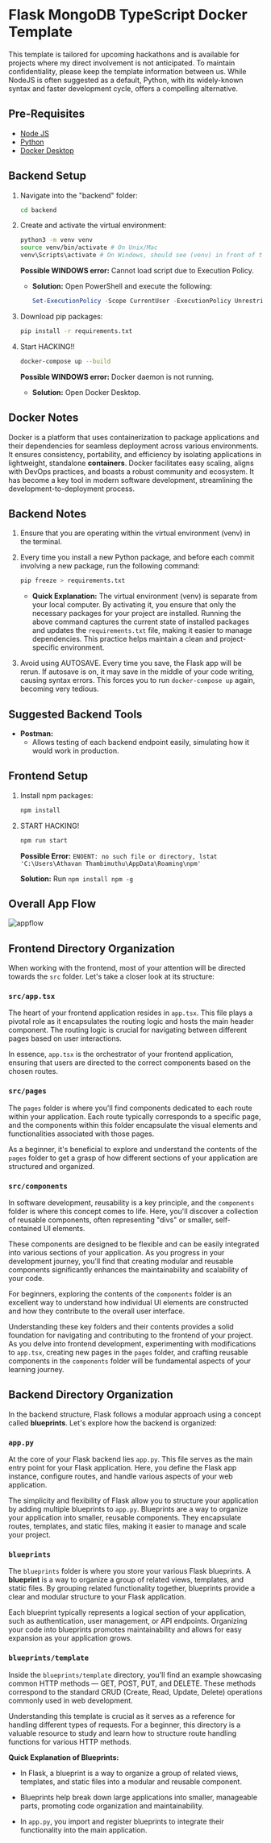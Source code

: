 # Flask MongoDB TypeScript Docker Template

This template is tailored for upcoming hackathons and is available for projects where my direct involvement is not anticipated. To maintain confidentiality, please keep the template information between us. While NodeJS is often suggested as a default, Python, with its widely-known syntax and faster development cycle, offers a compelling alternative.

## Pre-Requisites

- [Node JS](https://nodejs.org/en/download/current)
- [Python](https://www.python.org/)
- [Docker Desktop](https://docs.docker.com/desktop/install/windows-install/)

## Backend Setup

1. Navigate into the "backend" folder:

    ```bash
    cd backend
    ```

2. Create and activate the virtual environment:

    ```bash
    python3 -m venv venv
    source venv/bin/activate # On Unix/Mac
    venv\Scripts\activate # On Windows, should see (venv) in front of terminal
    ```
   
    **Possible WINDOWS error:** Cannot load script due to Execution Policy.
    
    - **Solution:** Open PowerShell and execute the following:
        
        ```powershell
        Set-ExecutionPolicy -Scope CurrentUser -ExecutionPolicy Unrestricted
        ```

3. Download pip packages:

    ```bash
    pip install -r requirements.txt
    ```

4. Start HACKING!!

    ```bash
    docker-compose up --build
    ```
   
    **Possible WINDOWS error:** Docker daemon is not running.
    
    - **Solution:** Open Docker Desktop.

## Docker Notes

Docker is a platform that uses containerization to package applications and their dependencies for seamless deployment across various environments. It ensures consistency, portability, and efficiency by isolating applications in lightweight, standalone **containers**. Docker facilitates easy scaling, aligns with DevOps practices, and boasts a robust community and ecosystem. It has become a key tool in modern software development, streamlining the development-to-deployment process.

## Backend Notes

1. Ensure that you are operating within the virtual environment (venv) in the terminal.

2. Every time you install a new Python package, and before each commit involving a new package, run the following command:

    ```bash
    pip freeze > requirements.txt
    ```

    - **Quick Explanation:** The virtual environment (venv) is separate from your local computer. By activating it, you ensure that only the necessary packages for your project are installed. Running the above command captures the current state of installed packages and updates the `requirements.txt` file, making it easier to manage dependencies. This practice helps maintain a clean and project-specific environment.

3. Avoid using AUTOSAVE. Every time you save, the Flask app will be rerun. If autosave is on, it may save in the middle of your code writing, causing syntax errors. This forces you to run `docker-compose up` again, becoming very tedious.

## Suggested Backend Tools

- **Postman:**
    - Allows testing of each backend endpoint easily, simulating how it would work in production.

## Frontend Setup

1. Install npm packages:

    ```bash
    npm install
    ```

2. START HACKING!

    ```bash
    npm run start
    ```

    **Possible Error:** `ENOENT: no such file or directory, lstat 'C:\Users\Athavan Thambimuthu\AppData\Roaming\npm'`
    
    **Solution:** Run `npm install npm -g`

## Overall App Flow
![appflow](https://github.com/Arty2001/flask-mongodb-typescript-docker-template/assets/64709386/017ac2c2-311f-4f32-bfc0-ec673e51d216)

## Frontend Directory Organization

When working with the frontend, most of your attention will be directed towards the `src` folder. Let's take a closer look at its structure:

### `src/app.tsx`

The heart of your frontend application resides in `app.tsx`. This file plays a pivotal role as it encapsulates the routing logic and hosts the main header component. The routing logic is crucial for navigating between different pages based on user interactions.

In essence, `app.tsx` is the orchestrator of your frontend application, ensuring that users are directed to the correct components based on the chosen routes.

### `src/pages`

The `pages` folder is where you'll find components dedicated to each route within your application. Each route typically corresponds to a specific page, and the components within this folder encapsulate the visual elements and functionalities associated with those pages.

As a beginner, it's beneficial to explore and understand the contents of the `pages` folder to get a grasp of how different sections of your application are structured and organized.

### `src/components`

In software development, reusability is a key principle, and the `components` folder is where this concept comes to life. Here, you'll discover a collection of reusable components, often representing "divs" or smaller, self-contained UI elements.

These components are designed to be flexible and can be easily integrated into various sections of your application. As you progress in your development journey, you'll find that creating modular and reusable components significantly enhances the maintainability and scalability of your code.

For beginners, exploring the contents of the `components` folder is an excellent way to understand how individual UI elements are constructed and how they contribute to the overall user interface.

Understanding these key folders and their contents provides a solid foundation for navigating and contributing to the frontend of your project. As you delve into frontend development, experimenting with modifications to `app.tsx`, creating new pages in the `pages` folder, and crafting reusable components in the `components` folder will be fundamental aspects of your learning journey.

## Backend Directory Organization

In the backend structure, Flask follows a modular approach using a concept called **blueprints**. Let's explore how the backend is organized:

### `app.py`

At the core of your Flask backend lies `app.py`. This file serves as the main entry point for your Flask application. Here, you define the Flask app instance, configure routes, and handle various aspects of your web application.

The simplicity and flexibility of Flask allow you to structure your application by adding multiple blueprints to `app.py`. Blueprints are a way to organize your application into smaller, reusable components. They encapsulate routes, templates, and static files, making it easier to manage and scale your project.

### `blueprints`

The `blueprints` folder is where you store your various Flask blueprints. A **blueprint** is a way to organize a group of related views, templates, and static files. By grouping related functionality together, blueprints provide a clear and modular structure to your Flask application.

Each blueprint typically represents a logical section of your application, such as authentication, user management, or API endpoints. Organizing your code into blueprints promotes maintainability and allows for easy expansion as your application grows.

### `blueprints/template`

Inside the `blueprints/template` directory, you'll find an example showcasing common HTTP methods — GET, POST, PUT, and DELETE. These methods correspond to the standard CRUD (Create, Read, Update, Delete) operations commonly used in web development.

Understanding this template is crucial as it serves as a reference for handling different types of requests. For a beginner, this directory is a valuable resource to study and learn how to structure route handling functions for various HTTP methods.

**Quick Explanation of Blueprints:**

- In Flask, a blueprint is a way to organize a group of related views, templates, and static files into a modular and reusable component.

- Blueprints help break down large applications into smaller, manageable parts, promoting code organization and maintainability.

- In `app.py`, you import and register blueprints to integrate their functionality into the main application.